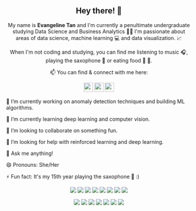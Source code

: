 <h2 align="center"> Hey there! 👋 </h2>

<p align="center"> My name is <strong>Evangeline Tan</strong> and I'm currently a penultimate undergraduate studying Data Science and Business Analytics 👩‍🎓 
I'm passionate about areas of data science, machine learning 💻 and data visualization. 📈 </p>

<p align="center"> When I'm not coding and studying, you can find me listening to music 🎧, playing the saxophone 🎷 or eating food 🍚 🍕. </p>

<p align="center"> 📫 You can find & connect with me here: </p>
<p align="center"> <a href="https://www.linkedin.com/in/evantyy/"><img src="https://img.shields.io/badge/linkedin-%230077B5.svg?&style=for-the-badge&logo=linkedin&logoColor=white" height=25></a> 
<a href="https://www.instagram.com/evantyy/"><img src="https://img.shields.io/badge/instagram-%23E4405F.svg?&style=for-the-badge&logo=instagram&logoColor=white" height=25></a> 
<a href="tyyevan@gmail.com"><img src="https://img.shields.io/badge/Gmail-D14836?style=for-the-badge&logo=gmail&logoColor=white" height=25></a>
</p>

</p>
🔭 I’m currently working on anomaly detection techniques and building ML algorithms. </p>
🌱 I’m currently learning deep learning and computer vision. </p>
👯 I’m looking to collaborate on something fun. </p>
🤔 I’m looking for help with reinforced learning and deep learning. </p>
💬 Ask me anything! </p>
😄 Pronouns: She/Her </p>
⚡ Fun fact: It's my 15th year playing the saxophone 🎷 :) </p>
</p>
<p align="center">
<img src="https://img.shields.io/badge/R-blueviolet"> <img src="https://img.shields.io/badge/Python-brightgreen"> <img src="https://img.shields.io/badge/SQL-orange"> <img src="https://img.shields.io/badge/Tableau-ff69b4"> <img src="https://img.shields.io/badge/Machine Learning-green"> <img src="https://img.shields.io/badge/Deep Learning-red"> <img src="https://img.shields.io/badge/Computer Vision-magenta"> <img src="https://img.shields.io/badge/Data Visualisation-blue"> 
<p align="center">
<img src="https://img.shields.io/badge/TensorFlow%20-%23FF6F00.svg?&style=for-the-badge&logo=TensorFlow&logoColor=white"> <img src="https://img.shields.io/badge/Keras%20-%23D00000.svg?&style=for-the-badge&logo=Keras&logoColor=white"> <img src="https://img.shields.io/badge/Plotly-%233F4F75.svg?style=for-the-badge&logo=plotly&logoColor=white"> <img src="https://img.shields.io/badge/r-%23276DC3.svg?style=for-the-badge&logo=r&logoColor=white"> <img src="https://img.shields.io/badge/python%20-%2314354C.svg?&style=for-the-badge&logo=python&logoColor=white"> <img src="https://img.shields.io/badge/git%20-%23F05033.svg?&style=for-the-badge&logo=git&logoColor=white"> <img src="https://img.shields.io/badge/github%20-%23121011.svg?&style=for-the-badge&logo=github&logoColor=white">

